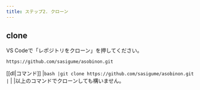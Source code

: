 ```yaml
---
title: ステップ2. クローン
---
```


## clone

VS Codeで「レポジトリをクローン」を押してください。

```
https://github.com/sasigume/asobinon.git
```

[[dl|コマンド]]
|```bash
|git clone https://github.com/sasigume/asobinon.git
|```
|
|以上のコマンドでクローンしても構いません。
